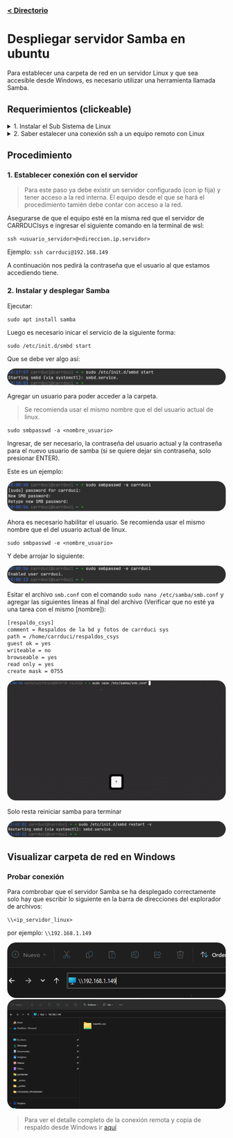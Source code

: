 ### [< Directorio](../directorio.md)

# Despliegar servidor Samba en ubuntu

Para establecer una carpeta de red en un servidor Linux y que sea accesible desde 
Windows, es necesario utilizar una herramienta llamada Samba.

## Requerimientos (clickeable)

<details>
  <summary>
    <span style="
      display:inline-block;
    "> 
      1. Instalar el Sub Sistema  de Linux
    </span>
  </summary>

  Ver [Subsistema De Linux](https://learn.microsoft.com/es-es/windows/wsl/install).
</details>
<details>
  <summary>
    <span style="
      display:inline-block;
    "> 
      2.  Saber estalecer una conexión ssh a un equipo remoto con Linux
    </span>
  </summary>

  >En este caso es `ubuntu server`

  Ver [coneccion-ssh.md](../ubuntu-serverr/conexion-ssh.md) y 
  [configurar-ubuntu-server.md](../ubuntu-serverr/configurar-ubuntu-server.md)
</details>


## Procedimiento

### 1. Establecer conexión con el servidor
> Para este paso ya debe existir un servidor configurado (con ip fija) y tener acceso a la red 
> interna. El equipo desde el que se hará el procedimiento tamién debe contar con acceso a la
> red.

Asegurarse de que el equipo esté en la misma red que el servidor de CARRDUCIsys e ingresar el 
siguiente comando en la terminal de wsl:

```
ssh <usuario_servidor>@<direccion.ip.servidor>
```
Ejemplo: `ssh carrduci@192.168.149`

A continuación nos pedirá la contraseña que el usuario al que estamos accediendo tiene.

### 2. Instalar y desplegar Samba

Ejecutar:

```
sudo apt install samba
```
Luego es necesario inicar el servicio de la siguiente forma:

```
sudo /etc/init.d/smbd start
```
Que se debe ver algo así:

<img src="../assets/imagenes/arranque_servicio_samba.png" style="border-radius: 20px;">

Agregar un usuario para poder acceder a la carpeta. 

> Se recomienda usar el mismo nombre que el del usuario actual de linux.

```
sudo smbpasswd -a <nombre_usuario>
```
Ingresar, de ser necesario, la contraseña del usuario actual y la contraseña para
el nuevo usuario de samba (si se quiere dejar sin contraseña, solo presionar ENTER).

Este es un ejemplo:

<img src="../assets/imagenes/creacion_usuario_samba.png" style="border-radius: 20px;">

Ahora es necesario habilitar el usuario. Se recomienda usar el mismo nombre que el del 
usuario actual de linux.

```
sudo smbpasswd -e <nombre_usuario>
```

Y debe arrojar lo siguiente:

<img src="../assets/imagenes/activacion_usuario_samba.png" style="border-radius: 20px;">


Esitar el archivo `smb.conf` con el comando `sudo nano /etc/samba/smb.conf` y agregar
las siguientes lineas al final del archivo (Verificar que no esté ya una tarea con el
mismo [nombre]):

```
[respaldo_csys]
comment = Respaldos de la bd y fotos de carrduci sys
path = /home/carrduci/respaldos_csys
guest ok = yes
writeable = no
browseable = yes
read only = yes
create mask = 0755
```
<img src="../assets/gifs/desplegar_servidor_samba.gif" style="border-radius: 20px;">

Solo resta reiniciar samba para terminar

<img src="../assets/imagenes/reinicio_samba_final.png" style="border-radius: 20px;">

## Visualizar carpeta de red en Windows

### Probar conexión

Para combrobar que el servidor Samba se ha desplegado correctamente solo hay que escribir
lo siguiente en la barra de direcciones del explorador de archivos:

```
\\<ip_servidor_linux>
```
por ejemplo: `\\192.168.1.149`

<img src="../assets/imagenes/direccion_servidor_samba_ejemplo.png" style="border-radius: 20px;">
<img src="../assets/imagenes/coneccion_a_samba_desde_windows_prueba.png" style="border-radius: 20px;">

> Para ver el detalle completo de la conexión remota y copia de respaldo desde Windows
> ir [aquí](../windows/establecer-copia-automatica-de-respaldos.md)